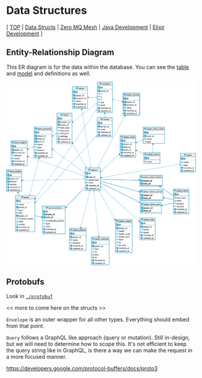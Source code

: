 # Data Structures

[
[TOP](../) |
[Data Structs](data-structs.md) |
[Zero MQ Mesh](zeromq-mesh.md) |
[Java Development](java.md) |
[Elixir Development](elixir.md)
]

## Entity-Relationship Diagram

This ER diagram is for the data within the database.  You can see the [table](../elixir/rootbus/priv/repo/migrations) and [model](../elixir/rootbus/lib/rootbus/db) and definitions as well.

![ER Diagram](/docs/ER-diagram.webp)

## Protobufs

Look in [`./protobuf`](../protobuf)

<< more to come here on the structs >>

`Envelope` is an outer wrapper for all other types.  Everything should embed
from that point.

`Query` follows a GraphQL like approach (query or mutation).  Still in-design,
but we will need to determine how to scope this. It's not efficient to keep
the query string like in GraphQL, is there a way we can make the request in a
more focused manner.

https://developers.google.com/protocol-buffers/docs/proto3
